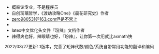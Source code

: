 - 概率论专业，不是程序员
- 自创玢璃哲学，《渡劫攻略One》《晨花研究史》作者
- zero980531@163.com但是不常上
- 
- latex中文优化头文件『玢辣』文档作者
- 辣得爽也好，辣眼睛也好，『玢辣』，让你第一次用就比axmath快

2022/03/27更新1.1版本，完善了矩阵代数/颜色/系统自带常用功能的翻译和编码


